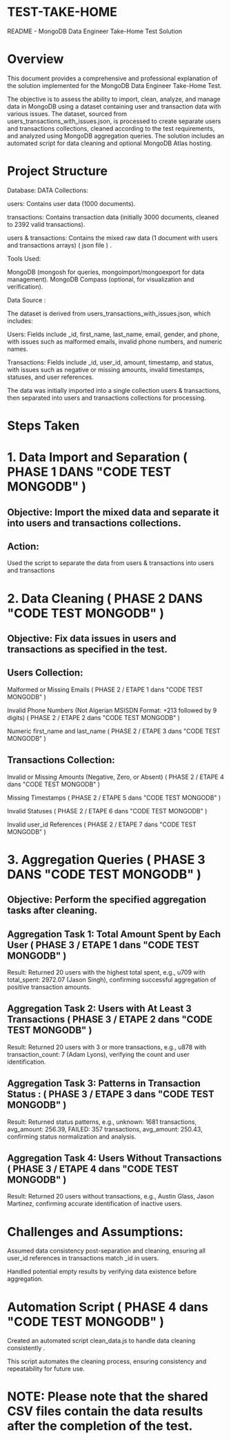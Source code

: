 # TEST-TAKE-HOME
README - MongoDB Data Engineer Take-Home Test Solution
# Overview
This document provides a comprehensive and professional explanation of the solution implemented for the MongoDB Data Engineer Take-Home Test. 

The objective is to assess the ability to import, clean, analyze, and manage data in MongoDB using a dataset containing user and transaction data with various issues. 
The dataset, sourced from users_transactions_with_issues.json, is processed to create separate users and transactions collections, cleaned according to the test requirements, and analyzed using MongoDB aggregation queries. 
The solution includes an automated script for data cleaning and optional MongoDB Atlas hosting.

# Project Structure
Database: DATA 
Collections:

users: Contains user data  (1000 documents).

transactions: Contains transaction data (initially 3000 documents, cleaned to 2392 valid transactions).

users & transactions: Contains the mixed raw data (1 document with users and transactions arrays) ( json file ) .

Tools Used:

MongoDB (mongosh for queries, mongoimport/mongoexport for data management).
MongoDB Compass (optional, for visualization and verification).

Data Source : 

The dataset is derived from users_transactions_with_issues.json, which includes:

Users: Fields include _id, first_name, last_name, email, gender, and phone, with issues such as malformed emails, invalid phone numbers, and numeric names.

Transactions: Fields include _id, user_id, amount, timestamp, and status, with issues such as negative or missing amounts, invalid timestamps, statuses, and user references.

The data was initially imported into a single collection users & transactions, then separated into users and transactions collections for processing.

# Steps Taken
# 1. Data Import and Separation ( PHASE 1 DANS "CODE TEST MONGODB" ) 

## Objective: Import the mixed data and separate it into users and transactions collections.

## Action:

Used the  script to separate the data from users & transactions into users and transactions 

# 2. Data Cleaning ( PHASE 2 DANS "CODE TEST MONGODB" ) 

## Objective: Fix data issues in users and transactions as specified in the test.

## Users Collection:

Malformed or Missing Emails ( PHASE 2 / ETAPE 1 dans "CODE TEST MONGODB" ) 

Invalid Phone Numbers (Not Algerian MSISDN Format: +213 followed by 9 digits) ( PHASE 2 / ETAPE 2 dans "CODE TEST MONGODB" )

Numeric first_name and last_name ( PHASE 2 / ETAPE 3 dans "CODE TEST MONGODB" )

## Transactions Collection:

Invalid or Missing Amounts (Negative, Zero, or Absent) ( PHASE 2 / ETAPE 4 dans "CODE TEST MONGODB" ) 

Missing Timestamps ( PHASE 2 / ETAPE 5 dans "CODE TEST MONGODB" ) 

Invalid Statuses ( PHASE 2 / ETAPE 6 dans "CODE TEST MONGODB" ) 

Invalid user_id References ( PHASE 2 / ETAPE 7 dans "CODE TEST MONGODB" ) 

# 3. Aggregation Queries ( PHASE 3 DANS "CODE TEST MONGODB" )

## Objective: Perform the specified aggregation tasks after cleaning.

## Aggregation Task 1: Total Amount Spent by Each User ( PHASE 3 / ETAPE 1 dans "CODE TEST MONGODB" ) 

Result: Returned 20 users with the highest total spent, e.g., u709 with total_spent: 2972.07 (Jason Singh), confirming successful aggregation of positive transaction amounts.

## Aggregation Task 2: Users with At Least 3 Transactions ( PHASE 3 / ETAPE 2 dans "CODE TEST MONGODB" ) 

Result: Returned 20 users with 3 or more transactions, e.g., u878 with transaction_count: 7 (Adam Lyons), verifying the count and user identification.

## Aggregation Task 3: Patterns in Transaction Status : ( PHASE 3 / ETAPE 3 dans "CODE TEST MONGODB" )

Result: Returned status patterns, e.g., unknown: 1681 transactions, avg_amount: 256.39, FAILED: 357 transactions, avg_amount: 250.43, confirming status normalization and analysis.

## Aggregation Task 4: Users Without Transactions ( PHASE 3 / ETAPE 4 dans "CODE TEST MONGODB" )

Result: Returned 20 users without transactions, e.g., Austin Glass, Jason Martinez, confirming accurate identification of inactive users.

# Challenges and Assumptions:

Assumed data consistency post-separation and cleaning, ensuring all user_id references in transactions match _id in users.

Handled potential empty results by verifying data existence before aggregation.

# Automation Script ( PHASE 4 dans "CODE TEST MONGODB" )

Created an automated script clean_data.js to handle data cleaning consistently . 

This script automates the cleaning process, ensuring consistency and repeatability for future use. 

# NOTE: Please note that the shared CSV files contain the data results after the completion of the test.
